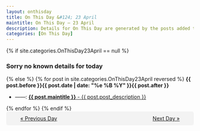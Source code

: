 ```yaml
---
layout: onthisday
title: On This Day &#124; 23 April
maintitle: On This Day — 23 April
description: Details for On This Day are generated by the posts added to the website so the content is subject to changes/updates over time.
categories: [On This Day]
---
```


{% if site.categories.OnThisDay23April == null %}
<h3>Sorry no known details for today</h3>
{% else %}
{% for post in site.categories.OnThisDay23April reversed %}
<strong>{{ post.before }}{{ post.date | date: "%e %B %Y" }}{{ post.after }}</strong>
<ul>
<li> ——: <a class="{{ post.class }}" href="{{ post.url }}"><strong>{{ post.maintitle }}</strong> - {{ post.post_description }}</a></li>
</ul>
{% endfor %}
{% endif %}

<div style="background-color: #f3f3f3; padding: 10px; border-radius: 5px; text-align: center; display: flex; justify-content: space-evenly;">
<a href="/onthisday/04/04-22">« Previous Day</a>
<span style="visibility:hidden;">[ Visit Leap Year February 29 ]</span>
<a href="/onthisday/04/04-24">Next Day »</a>
</div>
